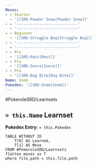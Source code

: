 ```yaml
---
Moves:
- - Starter
  - '[[SRD-Powder Snow|Powder Snow]]'
- - '---------------------------'
  - '---------------------------'
- - Beginner
  - '[[SRD-Struggle Bug|Struggle Bug]]'
- - '---------------------------'
  - '---------------------------'
- - Pro
  - '[[SRD-Rest|Rest]]'
- - Pro
  - '[[SRD-Snore|Snore]]'
- - Pro
  - '[[SRD-Bug Bite|Bug Bite]]'
Name: Snom
Pokedex: '[[SRD-Snom|Snom]]'
---
```


#PokeroleSRD/Learnsets

## `= this.Name` Learnset

**Pokedex Entry:** `= this.Pokedex`

```dataview
TABLE WITHOUT ID
    T[0] AS Learned,
    T[1] AS Move
FROM #PokeroleSRD/Learnsets
flatten moves as T
where file.path = this.file.path
```
